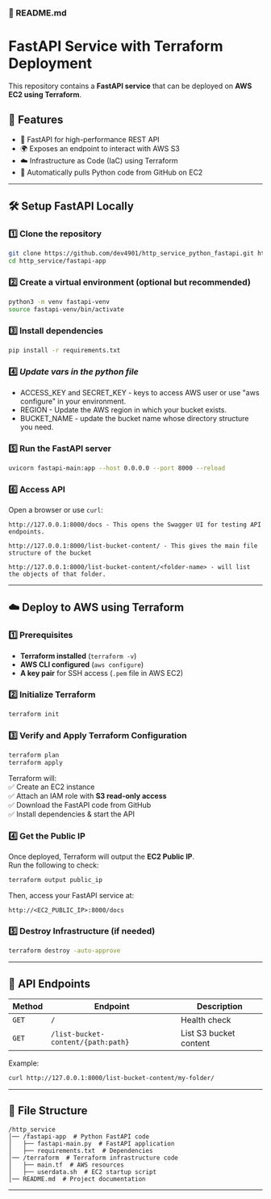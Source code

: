 ### **📜 README.md**

# FastAPI Service with Terraform Deployment

This repository contains a **FastAPI service** that can be deployed on **AWS EC2 using Terraform**.  

## 📌 Features
- 🚀 FastAPI for high-performance REST API  
- 🌍 Exposes an endpoint to interact with AWS S3  
- ☁️ Infrastructure as Code (IaC) using Terraform  
- 🔗 Automatically pulls Python code from GitHub on EC2  

---

## 🛠️ Setup FastAPI Locally

### 1️⃣ **Clone the repository**
```sh
git clone https://github.com/dev4901/http_service_python_fastapi.git http_service
cd http_service/fastapi-app
```

### 2️⃣ **Create a virtual environment (optional but recommended)**
```sh
python3 -m venv fastapi-venv
source fastapi-venv/bin/activate
```

### 3️⃣ **Install dependencies**
```sh
pip install -r requirements.txt
```

### 4️⃣ ***Update vars in the python file***
- ACCESS_KEY and SECRET_KEY - keys to access AWS user or use "aws configure" in your environment.
- REGION -  Update the AWS region in which your bucket exists.
- BUCKET_NAME - update the bucket name whose directory structure you need.

### 5️⃣ **Run the FastAPI server**
```sh
uvicorn fastapi-main:app --host 0.0.0.0 --port 8000 --reload
```

### 6️⃣ **Access API**
Open a browser or use `curl`:
```
http://127.0.0.1:8000/docs - This opens the Swagger UI for testing API endpoints.

http://127.0.0.1:8000/list-bucket-content/ - This gives the main file structure of the bucket

http://127.0.0.1:8000/list-bucket-content/<folder-name> - will list the objects of that folder.
```

---

## ☁️ Deploy to AWS using Terraform

### 1️⃣ **Prerequisites**
- **Terraform installed** (`terraform -v`)
- **AWS CLI configured** (`aws configure`)
- **A key pair** for SSH access (`.pem` file in AWS EC2)

### 2️⃣ **Initialize Terraform**
```sh
terraform init
```

### 3️⃣ **Verify and Apply Terraform Configuration**
```sh
terraform plan
terraform apply
```

Terraform will: <br>
✅ Create an EC2 instance  
✅ Attach an IAM role with **S3 read-only access**  
✅ Download the FastAPI code from GitHub  
✅ Install dependencies & start the API

### 4️⃣ **Get the Public IP**
Once deployed, Terraform will output the **EC2 Public IP**.  
Run the following to check:
```sh
terraform output public_ip
```
Then, access your FastAPI service at:
```
http://<EC2_PUBLIC_IP>:8000/docs
```

### 5️⃣ **Destroy Infrastructure (if needed)**
```sh
terraform destroy -auto-approve
```

---

## 📖 API Endpoints

| Method | Endpoint | Description |
|--------|---------|------------|
| `GET` | `/` | Health check |
| `GET` | `/list-bucket-content/{path:path}` | List S3 bucket content |

Example:
```sh
curl http://127.0.0.1:8000/list-bucket-content/my-folder/
```

---

## 📜 File Structure

```
/http_service
│── /fastapi-app  # Python FastAPI code
│   ├── fastapi-main.py  # FastAPI application
│   ├── requirements.txt  # Dependencies
│── /terraform  # Terraform infrastructure code
│   ├── main.tf  # AWS resources
│   ├── userdata.sh  # EC2 startup script
│── README.md  # Project documentation
```

---
  
